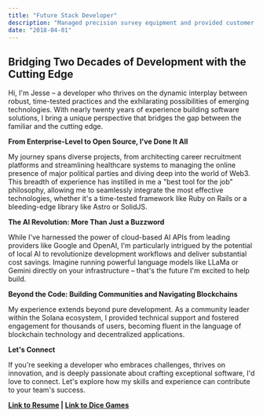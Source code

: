 ```yaml
---
title: "Future Stack Developer"
description: "Managed precision survey equipment and provided customer service."
date: "2018-04-01"
---
```


## Bridging Two Decades of Development with the Cutting Edge

Hi, I'm Jesse – a developer who thrives on the dynamic interplay between robust, time-tested practices and the exhilarating possibilities of emerging technologies. With nearly twenty years of experience building software solutions, I bring a unique perspective that bridges the gap between the familiar and the cutting edge.

**From Enterprise-Level to Open Source, I've Done It All**

My journey spans diverse projects, from architecting career recruitment platforms and streamlining healthcare systems to managing the online presence of major political parties and diving deep into the world of Web3. This breadth of experience has instilled in me a "best tool for the job" philosophy, allowing me to seamlessly integrate the most effective technologies, whether it's a time-tested framework like Ruby on Rails or a bleeding-edge library like Astro or SolidJS.

**The AI Revolution: More Than Just a Buzzword**

While I've harnessed the power of cloud-based AI APIs from leading providers like Google and OpenAI, I'm particularly intrigued by the potential of local AI to revolutionize development workflows and deliver substantial cost savings. Imagine running powerful language models like LLaMa or Gemini directly on your infrastructure – that's the future I'm excited to help build.

**Beyond the Code: Building Communities and Navigating Blockchains**

My experience extends beyond pure development. As a community leader within the Solana ecosystem, I provided technical support and fostered engagement for thousands of users, becoming fluent in the language of blockchain technology and decentralized applications.

**Let's Connect**

If you're seeking a developer who embraces challenges, thrives on innovation, and is deeply passionate about crafting exceptional software, I'd love to connect. Let's explore how my skills and experience can contribute to your team's success.

**[Link to Resume](resume2.md) | [Link to Dice Games](/portfolio)**
